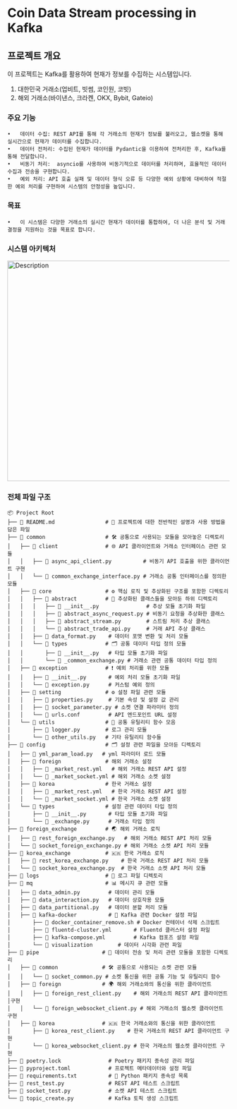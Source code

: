 # Coin Data Stream processing in Kafka


## 프로젝트 개요

이 프로젝트는 Kafka를 활용하여 현재가 정보를 수집하는 시스템입니다.
1. 대한민국 거래소(업비트, 빗썸, 코인원, 코빗)
2. 해외 거래소(바이낸스, 크라켄, OKX, Bybit, Gateio) 

### 주요 기능

	•	데이터 수집: REST API를 통해 각 거래소의 현재가 정보를 불러오고, 웹소켓을 통해 실시간으로 현재가 데이터를 수집합니다.
	•	데이터 전처리: 수집된 현재가 데이터를 Pydantic을 이용하여 전처리한 후, Kafka를 통해 전달합니다.
	•	비동기 처리:  asyncio를 사용하여 비동기적으로 데이터를 처리하며, 효율적인 데이터 수집과 전송을 구현합니다.
	•	예외 처리: API 호출 실패 및 데이터 형식 오류 등 다양한 예외 상황에 대비하여 적절한 예외 처리를 구현하여 시스템의 안정성을 높입니다.
    
### 목표
	•	이 시스템은 다양한 거래소의 실시간 현재가 데이터를 통합하여, 더 나은 분석 및 거래 결정을 지원하는 것을 목표로 합니다.
 

### 시스템 아키텍처 
<img src="https://github.com/user-attachments/assets/414e4ce0-daca-416c-97a2-7b273987bb19" alt="Description" width="800" height="500"/>




### 전체 파일 구조 
```
📦 Project Root
├── 📜 README.md                # 📄 프로젝트에 대한 전반적인 설명과 사용 방법을 담은 파일
├── 📂 common                   # 🛠️ 공통으로 사용되는 모듈을 모아놓은 디렉토리
│   ├── 📂 client               # 🌐 API 클라이언트와 거래소 인터페이스 관련 모듈
│   │   ├── 🐍 async_api_client.py          # 비동기 API 호출을 위한 클라이언트 구현
│   │   └── 🐍 common_exchange_interface.py # 거래소 공통 인터페이스를 정의한 모듈
│   ├── 📂 core                 # ⚙️ 핵심 로직 및 추상화된 구조를 포함한 디렉토리
│   │   ├── 📂 abstract         # 📝 추상화된 클래스들을 모아둔 하위 디렉토리
│   │   │   ├── 🐍 __init__.py               # 추상 모듈 초기화 파일
│   │   │   ├── 🐍 abstract_async_request.py # 비동기 요청을 추상화한 클래스
│   │   │   ├── 🐍 abstract_stream.py        # 스트림 처리 추상 클래스
│   │   │   └── 🐍 abstract_trade_api.py     # 거래 API 추상 클래스
│   │   ├── 🐍 data_format.py    # 데이터 포맷 변환 및 처리 모듈
│   │   └── 📂 types            # 🗂️ 공통 데이터 타입 정의 모듈
│   │       ├── 🐍 __init__.py   # 타입 모듈 초기화 파일
│   │       └── 🐍 _common_exchange.py # 거래소 관련 공통 데이터 타입 정의
│   ├── 📂 exception            # ❗ 예외 처리를 위한 모듈
│   │   ├── 🐍 __init__.py       # 예외 처리 모듈 초기화 파일
│   │   └── 🐍 exception.py      # 커스텀 예외 정의
│   ├── 📂 setting              # ⚙️ 설정 파일 관련 모듈
│   │   ├── 🐍 properties.py     # 기본 속성 및 설정 값 관리
│   │   ├── 🐍 socket_parameter.py # 소켓 연결 파라미터 정의
│   │   └── 🐍 urls.conf         # API 엔드포인트 URL 설정
│   └── 📂 utils                # 🧰 공통 유틸리티 함수 모음
│       ├── 🐍 logger.py        # 로그 관리 모듈
│       └── 🐍 other_utils.py   # 기타 유틸리티 함수들
├── 📂 config                   # 🗂️ 설정 관련 파일을 모아둔 디렉토리
│   ├── 🐍 yml_param_load.py   # yml 파라미터 로드 모듈
│   ├── 📂 foreign              # 해외 거래소 설정
│   │   ├── 🔧 _market_rest.yml   # 해외 거래소 REST API 설정
│   │   └── 🔧 _market_socket.yml # 해외 거래소 소켓 설정
│   ├── 📂 korea                # 한국 거래소 설정
│   │   ├── 🔧 _market_rest.yml   # 한국 거래소 REST API 설정
│   │   └── 🔧 _market_socket.yml # 한국 거래소 소켓 설정
│   └── 📂 types                # 설정 관련 데이터 타입 정의
│       ├── 🐍 __init__.py       # 타입 모듈 초기화 파일
│       └── 🐍 _exchange.py      # 거래소 타입 정의
├── 📂 foreign_exchange         # 🌏 해외 거래소 로직
│   ├── 🐍 rest_foreign_exchange.py   # 해외 거래소 REST API 처리 모듈
│   └── 🐍 socket_foreign_exchange.py # 해외 거래소 소켓 API 처리 모듈
├── 📂 korea_exchange           # 🇰🇷 한국 거래소 로직
│   ├── 🐍 rest_korea_exchange.py    # 한국 거래소 REST API 처리 모듈
│   └── 🐍 socket_korea_exchange.py  # 한국 거래소 소켓 API 처리 모듈
├── 📂 logs                     # 📝 로그 파일 디렉토리
├── 📂 mq                       # 📊 메시지 큐 관련 모듈
│   ├── 🐍 data_admin.py         # 데이터 관리 모듈
│   ├── 🐍 data_interaction.py   # 데이터 상호작용 모듈
│   ├── 🐍 data_partitional.py   # 데이터 분할 처리 모듈
│   ├── 📂 kafka-docker          # 🐳 Kafka 관련 Docker 설정 파일
│       ├── 🐳 docker_container_remove.sh # Docker 컨테이너 삭제 스크립트
│       ├── 🐳 fluentd-cluster.yml       # Fluentd 클러스터 설정 파일
│       ├── 🐳 kafka-compose.yml         # Kafka 컴포즈 설정 파일
│       └── 📂 visualization        # 데이터 시각화 관련 파일
├──	📂 pipe                    # 📡 데이터 전송 및 처리 관련 모듈을 포함한 디렉토리
│	├── 📂 common              # 🛠️ 공통으로 사용되는 소켓 관련 모듈
│	│   └── 🐍 socket_common.py # 소켓 통신을 위한 공통 기능 및 유틸리티 함수
│	├── 📂 foreign             # 🌍 해외 거래소와의 통신을 위한 클라이언트
│	│   ├── 🐍 foreign_rest_client.py    # 해외 거래소의 REST API 클라이언트 │구현
│	│   └── 🐍 foreign_websocket_client.py # 해외 거래소의 웹소켓 클라이언트 구현
│	├── 📂 korea               # 🇰🇷 한국 거래소와의 통신을 위한 클라이언트
│	    ├── 🐍 korea_rest_client.py    # 한국 거래소의 REST API 클라이언트 구현
│	    └── 🐍 korea_websocket_client.py # 한국 거래소의 웹소켓 클라이언트 구현
├── 🔧 poetry.lock               # Poetry 패키지 종속성 관리 파일
├── 🔧 pyproject.toml            # 프로젝트 메타데이터와 설정 파일
├── 🔧 requirements.txt          # 📝 Python 패키지 종속성 목록
├── 🐍 rest_test.py              # REST API 테스트 스크립트
├── 🐍 socket_test.py            # 소켓 API 테스트 스크립트
└── 🐍 topic_create.py           # Kafka 토픽 생성 스크립트
 ```
